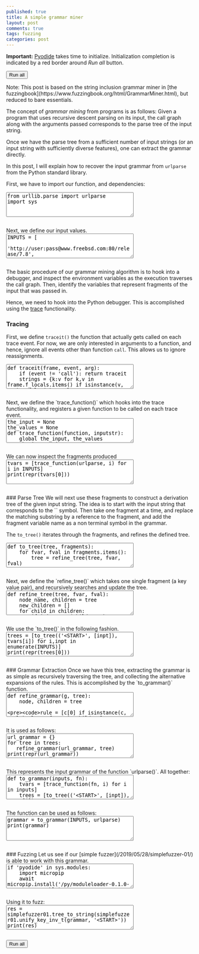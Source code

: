 ```yaml
---
published: true
title: A simple grammar miner
layout: post
comments: true
tags: fuzzing
categories: post
---
```

<script type="text/javascript">window.languagePluginUrl='/resources/pyodide/full/3.9/';</script>
<script src="/resources/pyodide/full/3.9/pyodide.js"></script>
<link rel="stylesheet" type="text/css" media="all" href="/resources/skulpt/css/codemirror.css">
<link rel="stylesheet" type="text/css" media="all" href="/resources/skulpt/css/solarized.css">
<link rel="stylesheet" type="text/css" media="all" href="/resources/skulpt/css/env/editor.css">

<script src="/resources/skulpt/js/codemirrorepl.js" type="text/javascript"></script>
<script src="/resources/skulpt/js/python.js" type="text/javascript"></script>
<script src="/resources/pyodide/js/env/editor.js" type="text/javascript"></script>

**Important:** [Pyodide](https://pyodide.readthedocs.io/en/latest/) takes time to initialize.
Initialization completion is indicated by a red border around *Run all* button.
<form name='python_run_form'>
<button type="button" name="python_run_all">Run all</button>
</form>
Note: This post is based on the string inclusion grammar miner in
[the fuzzingbook](https://www.fuzzingbook.org/html/GrammarMiner.html),
but reduced to bare essentials.

The concept of _grammar mining_ from programs is as follows: Given a program that
uses recursive descent parsing on its input, the call graph along with the
arguments passed corresponds to the parse tree of the input string.

Once we have the parse tree from a sufficient number of input strings (or an
input string with sufficiently diverse features), one can extract the grammar
directly.

In this post, I will explain how to recover the input grammar from `urlparse`
from the Python standard library.

First, we have to import our function, and dependencies:

<!--
############
from urllib.parse import urlparse
import sys

############
-->
<form name='python_run_form'>
<textarea cols="40" rows="4" name='python_edit'>
from urllib.parse import urlparse
import sys
</textarea><br />
<pre class='Output' name='python_output'></pre>
<div name='python_canvas'></div>
</form>
Next, we define our input values.

<!--
############
INPUTS = [
    'http://user:pass@www.freebsd.com:80/release/7.8',
    'https://www.microsoft.com/windows/2000',
    'http://www.fuzzing.info:8080/app?search=newterm#ref2',
]

############
-->
<form name='python_run_form'>
<textarea cols="40" rows="4" name='python_edit'>
INPUTS = [
    &#x27;http://user:pass@www.freebsd.com:80/release/7.8&#x27;,
    &#x27;https://www.microsoft.com/windows/2000&#x27;,
    &#x27;http://www.fuzzing.info:8080/app?search=newterm#ref2&#x27;,
]
</textarea><br />
<pre class='Output' name='python_output'></pre>
<div name='python_canvas'></div>
</form>
The basic procedure of our grammar mining algorithm is to hook into a debugger,
and inspect the environment variables as the execution traverses the call graph.
Then, identify the variables that represent fragments of the input that was
passed in.

Hence, we need to hook into the Python debugger. This is accomplished using the
[trace](https://docs.python.org/3/library/sys.html#sys.settrace) functionality.
### Tracing
First, we define `traceit()` the function that actually gets called on each
trace event. For now, we are only interested in arguments to a function, and
hence, ignore all events other than function `call`. This allows us to ignore
reassignments.

<!--
############
def traceit(frame, event, arg):
    if (event != 'call'): return traceit
    strings = {k:v for k,v in frame.f_locals.items() if isinstance(v, str) and len(v) >= 2}
    for var, value in strings.items():
        if value not in the_input: continue
        if var in the_values: continue
        the_values[var] = value
    return traceit


############
-->
<form name='python_run_form'>
<textarea cols="40" rows="4" name='python_edit'>
def traceit(frame, event, arg):
    if (event != &#x27;call&#x27;): return traceit
    strings = {k:v for k,v in frame.f_locals.items() if isinstance(v, str) and len(v) &gt;= 2}
    for var, value in strings.items():
        if value not in the_input: continue
        if var in the_values: continue
        the_values[var] = value
    return traceit
</textarea><br />
<pre class='Output' name='python_output'></pre>
<div name='python_canvas'></div>
</form>
Next, we define the `trace_function()` which hooks into the trace functionality,
and registers a given function to be called on each trace event.

<!--
############
the_input = None
the_values = None
def trace_function(function, inputstr):
    global the_input, the_values
    the_input = inputstr
    the_values = {}

    old_trace = sys.gettrace()
    sys.settrace(traceit)
    function(the_input)
    sys.settrace(old_trace)
    return the_values

############
-->
<form name='python_run_form'>
<textarea cols="40" rows="4" name='python_edit'>
the_input = None
the_values = None
def trace_function(function, inputstr):
    global the_input, the_values
    the_input = inputstr
    the_values = {}

    old_trace = sys.gettrace()
    sys.settrace(traceit)
    function(the_input)
    sys.settrace(old_trace)
    return the_values
</textarea><br />
<pre class='Output' name='python_output'></pre>
<div name='python_canvas'></div>
</form>
We can now inspect the fragments produced

<!--
############
tvars = [trace_function(urlparse, i) for i in INPUTS]
print(repr(tvars[0]))

############
-->
<form name='python_run_form'>
<textarea cols="40" rows="4" name='python_edit'>
tvars = [trace_function(urlparse, i) for i in INPUTS]
print(repr(tvars[0]))
</textarea><br />
<pre class='Output' name='python_output'></pre>
<div name='python_canvas'></div>
</form>
### Parse Tree
We will next use these fragments to construct a derivation tree of the given
input string. The idea is to start with the input string that corresponds to the
`<START>` symbol. Then take one fragment at a time, and replace the matching
substring by a reference to the fragment, and add the fragment variable name as
a non terminal symbol in the grammar.

The `to_tree()` iterates through the fragments, and refines the defined tree.

<!--
############
def to_tree(tree, fragments):
    for fvar, fval in fragments.items():
        tree = refine_tree(tree, fvar, fval)
    return tree

############
-->
<form name='python_run_form'>
<textarea cols="40" rows="4" name='python_edit'>
def to_tree(tree, fragments):
    for fvar, fval in fragments.items():
        tree = refine_tree(tree, fvar, fval)
    return tree
</textarea><br />
<pre class='Output' name='python_output'></pre>
<div name='python_canvas'></div>
</form>
Next, we define the `refine_tree()` which takes one single fragment (a key value
pair), and recursively searches and update the tree.

<!--
############
def refine_tree(tree, fvar, fval):
    node_name, children = tree
    new_children = []
    for child in children:
        if isinstance(child, str):
            pos = child.find(fval)
            if pos == -1:
                new_children.append(child)
            else:
                frags = child[0:pos], ("<%s>" % fvar, [fval]), child[pos + len(fval):]
                for f in frags:
                    if not f: continue
                    new_children.append(f)
        else:
            nchild = refine_tree(child, fvar, fval)
            new_children.append(nchild)

    return (node_name, new_children)

############
-->
<form name='python_run_form'>
<textarea cols="40" rows="4" name='python_edit'>
def refine_tree(tree, fvar, fval):
    node_name, children = tree
    new_children = []
    for child in children:
        if isinstance(child, str):
            pos = child.find(fval)
            if pos == -1:
                new_children.append(child)
            else:
                frags = child[0:pos], (&quot;&lt;%s&gt;&quot; % fvar, [fval]), child[pos + len(fval):]
                for f in frags:
                    if not f: continue
                    new_children.append(f)
        else:
            nchild = refine_tree(child, fvar, fval)
            new_children.append(nchild)

    return (node_name, new_children)
</textarea><br />
<pre class='Output' name='python_output'></pre>
<div name='python_canvas'></div>
</form>
We use the `to_tree()` in the following fashion.

<!--
############
trees = [to_tree(('<START>', [inpt]), tvars[i]) for i,inpt in enumerate(INPUTS)]
print(repr(trees[0]))

############
-->
<form name='python_run_form'>
<textarea cols="40" rows="4" name='python_edit'>
trees = [to_tree((&#x27;&lt;START&gt;&#x27;, [inpt]), tvars[i]) for i,inpt in enumerate(INPUTS)]
print(repr(trees[0]))
</textarea><br />
<pre class='Output' name='python_output'></pre>
<div name='python_canvas'></div>
</form>
### Grammar Extraction
Once we have this tree, extracting the grammar is as simple as recursively
traversing the tree, and collecting the alternative expansions of the rules.
This is accomplished by the `to_grammar()` function.

<!--
############
def refine_grammar(g, tree):
    node, children = tree

    rule = [c[0] if isinstance(c, tuple) else c for c in children]

    if node not in g: g[node] = set()
    g[node].add(tuple(rule))

    for c in children:
        if not isinstance(c, tuple): continue
        refine_grammar(g, c)

############
-->
<form name='python_run_form'>
<textarea cols="40" rows="4" name='python_edit'>
def refine_grammar(g, tree):
    node, children = tree

    rule = [c[0] if isinstance(c, tuple) else c for c in children]

    if node not in g: g[node] = set()
    g[node].add(tuple(rule))

    for c in children:
        if not isinstance(c, tuple): continue
        refine_grammar(g, c)
</textarea><br />
<pre class='Output' name='python_output'></pre>
<div name='python_canvas'></div>
</form>
It is used as follows:

<!--
############
url_grammar = {}
for tree in trees:
   refine_grammar(url_grammar, tree)
print(repr(url_grammar))

############
-->
<form name='python_run_form'>
<textarea cols="40" rows="4" name='python_edit'>
url_grammar = {}
for tree in trees:
   refine_grammar(url_grammar, tree)
print(repr(url_grammar))
</textarea><br />
<pre class='Output' name='python_output'></pre>
<div name='python_canvas'></div>
</form>
This represents the input grammar of the function `urlparse()`.
All together:

<!--
############
def to_grammar(inputs, fn):
    tvars = [trace_function(fn, i) for i in inputs]
    trees = [to_tree(('<START>', [inpt]), tvars[i])
             for i,inpt in enumerate(inputs)]
    my_grammar = {}
    for tree in trees:
        refine_grammar(my_grammar, tree)
    return {k:[r for r in my_grammar[k]] for k in my_grammar}

############
-->
<form name='python_run_form'>
<textarea cols="40" rows="4" name='python_edit'>
def to_grammar(inputs, fn):
    tvars = [trace_function(fn, i) for i in inputs]
    trees = [to_tree((&#x27;&lt;START&gt;&#x27;, [inpt]), tvars[i])
             for i,inpt in enumerate(inputs)]
    my_grammar = {}
    for tree in trees:
        refine_grammar(my_grammar, tree)
    return {k:[r for r in my_grammar[k]] for k in my_grammar}
</textarea><br />
<pre class='Output' name='python_output'></pre>
<div name='python_canvas'></div>
</form>
The function can be used as follows:

<!--
############
grammar = to_grammar(INPUTS, urlparse)
print(grammar)

############
-->
<form name='python_run_form'>
<textarea cols="40" rows="4" name='python_edit'>
grammar = to_grammar(INPUTS, urlparse)
print(grammar)
</textarea><br />
<pre class='Output' name='python_output'></pre>
<div name='python_canvas'></div>
</form>
### Fuzzing
Let us see if our [simple fuzzer](/2019/05/28/simplefuzzer-01/) is able
to work with this grammar.

<!--
############
if 'pyodide' in sys.modules:
    import micropip
    await micropip.install('/py/moduleloader-0.1.0-py3-none-any.whl')
import moduleloader
moduleloader.Importer(['notebooks/2019-05-28-simplefuzzer-01.py'])
import simplefuzzer01

############
-->
<form name='python_run_form'>
<textarea cols="40" rows="4" name='python_edit'>
if &#x27;pyodide&#x27; in sys.modules:
    import micropip
    await micropip.install(&#x27;/py/moduleloader-0.1.0-py3-none-any.whl&#x27;)
import moduleloader
moduleloader.Importer([&#x27;notebooks/2019-05-28-simplefuzzer-01.py&#x27;])
import simplefuzzer01
</textarea><br />
<pre class='Output' name='python_output'></pre>
<div name='python_canvas'></div>
</form>
Using it to fuzz:

<!--
############
res = simplefuzzer01.tree_to_string(simplefuzzer01.unify_key_inv_t(grammar, '<START>'))
print(res)

############
-->
<form name='python_run_form'>
<textarea cols="40" rows="4" name='python_edit'>
res = simplefuzzer01.tree_to_string(simplefuzzer01.unify_key_inv_t(grammar, &#x27;&lt;START&gt;&#x27;))
print(res)
</textarea><br />
<pre class='Output' name='python_output'></pre>
<div name='python_canvas'></div>
</form>

<form name='python_run_form'>
<button type="button" name="python_run_all">Run all</button>
</form>
